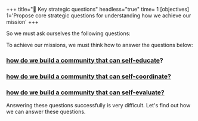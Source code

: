 +++
title="🔑 Key strategic questions"
headless="true"
time= 1
[objectives]
    1='Propose core strategic questions for understanding how we achieve our mission'
+++

So we must ask ourselves the following questions:

To achieve our missions, we must think how to answer the questions below:

### [how do we build a community that can self-educate](https://curriculum.codeyourfuture.io/how-the-curriculum-works/self-educate)?

### [how do we build a community that can self-coordinate?](https://curriculum.codeyourfuture.io/how-the-curriculum-works/self-coordinate)

### [how do we build a community that can self-evaluate?](https://curriculum.codeyourfuture.io/how-the-curriculum-works/self-evaluate)

Answering these questions successfully is very difficult.
Let's find out how we can answer these questions.
